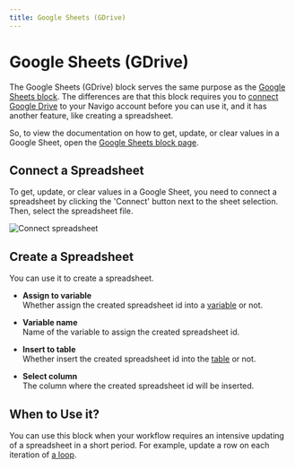 ```yaml
---
title: Google Sheets (GDrive)
---
```


# Google Sheets (GDrive)

The Google Sheets (GDrive) block serves the same purpose as the [Google Sheets block](./google-sheets.md). The differences are that this block requires you to [connect Google Drive](../integrations/google-drive.md) to your Navigo account before you can use it, and it has another feature, like creating a spreadsheet.

So, to view the documentation on how to get, update, or clear values in a Google Sheet, open the [Google Sheets block page](./google-sheets.md).

## Connect a Spreadsheet

To get, update, or clear values in a Google Sheet, you need to connect a spreadsheet by clicking the 'Connect' button next to the sheet selection. Then, select the spreadsheet file.

![Connect spreadsheet](https://s3.ap-southeast-1.amazonaws.com/automa-pub/i/2024/12/03/ml5uc-hh.png)

## Create a Spreadsheet
You can use it to create a spreadsheet.

- **Assign to variable** <br>
	Whether assign the created spreadsheet id into a [variable](../workflow/variables.md) or not.

- **Variable name** <br>
	Name of the variable to assign the created spreadsheet id.

- **Insert to table** <br>
	Whether insert the created spreadsheet id into the [table](../workflow/table.md) or not.

- **Select column** <br>
	The column where the created spreadsheet id will be inserted.

## When to Use it?
You can use this block when your workflow requires an intensive updating of a spreadsheet in a short period. For example, update a row on each iteration of [a loop](../workflow/looping.md).